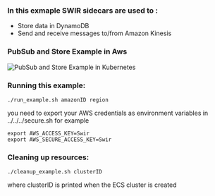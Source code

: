 ### In this exmaple SWIR sidecars are used to :

 * Store data in DynamoDB
 * Send and receive messages to/from Amazon Kinesis

### PubSub and Store Example in Aws
![PubSub and Store Example in Kubernetes](../../../graphics/example-aws-solution.png)

### Running this example:

```./run_example.sh amazonID region```

you need to export your AWS credentials as environment variables in ../../../secure.sh for example

```
export AWS_ACCESS_KEY=Swir  
export AWS_SECURE_ACCESS_KEY=Swir
```

### Cleaning up resources:

```./cleanup_example.sh clusterID``` 

where clusterID is printed when the ECS cluster is created
